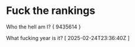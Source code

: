 # Fuck the rankings

Who the hell am I?
{ 9435614 }

What fucking year is it?
[ 2025-02-24T23:36:40Z ]
